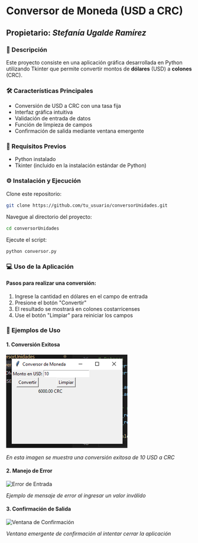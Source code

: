 # Conversor de Moneda (USD a CRC)
## Propietario: *Stefanía Ugalde Ramírez*
### 📝 Descripción
Este proyecto consiste en una aplicación gráfica desarrollada en Python utilizando Tkinter que permite convertir montos de **dólares** (USD) a **colones** (CRC). 
### 🛠️ Características Principales

- Conversión de USD a CRC con una tasa fija
- Interfaz gráfica intuitiva
- Validación de entrada de datos
- Función de limpieza de campos
- Confirmación de salida mediante ventana emergente

### 🚀 Requisitos Previos

- Python instalado
- Tkinter (incluido en la instalación estándar de Python)

### ⚙️ Instalación y Ejecución

Clone este repositorio:

```bash
git clone https://github.com/tu_usuario/conversorUnidades.git
```

Navegue al directorio del proyecto:
```bash
cd conversorUnidades
```

Ejecute el script:
```bash
python conversor.py
```
### 💻 Uso de la Aplicación
#### Pasos para realizar una conversión:

1. Ingrese la cantidad en dólares en el campo de entrada
2. Presione el botón "Convertir"
3. El resultado se mostrará en colones costarricenses
4. Use el botón "Limpiar" para reiniciar los campos

### 📸 Ejemplos de Uso
#### 1. Conversión Exitosa
![Conversión Regular](caso_válido.png)

*En esta imagen se muestra una conversión exitosa de 10 USD a CRC*

#### 2. Manejo de Error
![Error de Entrada](./img/caso_inválido.png)

*Ejemplo de mensaje de error al ingresar un valor inválido*

#### 3. Confirmación de Salida
![Ventana de Confirmación](./img/confirmación_de_salida.png)

*Ventana emergente de confirmación al intentar cerrar la aplicación*



